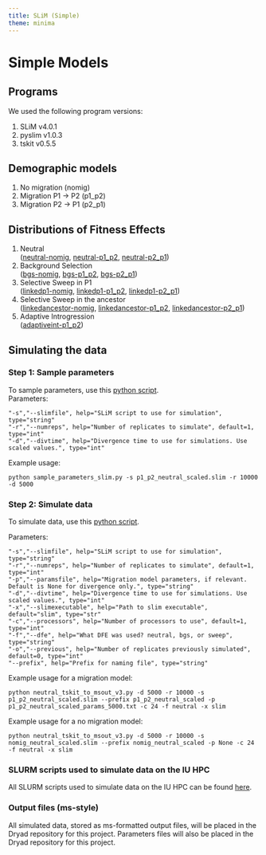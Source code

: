 ```yaml
---
title: SLiM (Simple)
theme: minima
---
```


# Simple Models

## Programs
We used the following program versions:
1. SLiM v4.0.1
2. pyslim v1.0.3
3. tskit v0.5.5

## Demographic models
1. No migration (nomig)
2. Migration P1 -> P2 (p1_p2)
3. Migration P2 -> P1 (p2_p1)  

## Distributions of Fitness Effects
1. Neutral  
([neutral-nomig](https://github.com/meganlsmith/selectionandmigration/blob/main/scripts/slim/simple/nomig_neutral_scaled.slim), [neutral-p1_p2](https://github.com/meganlsmith/selectionandmigration/blob/main/scripts/slim/simple/p1_p2_neutral_scaled.slim), [neutral-p2_p1](https://github.com/meganlsmith/selectionandmigration/blob/main/scripts/slim/simple/p2_p1_neutral_scaled.slim))  
2. Background Selection  
([bgs-nomig](https://github.com/meganlsmith/selectionandmigration/blob/main/scripts/slim/simple/nomig_bgs_scaled.slim), [bgs-p1_p2](https://github.com/meganlsmith/selectionandmigration/blob/main/scripts/slim/simple/p1_p2_bgs_scaled.slim), [bgs-p2_p1](https://github.com/meganlsmith/selectionandmigration/blob/main/scripts/slim/simple/p2_p1_bgs_scaled.slim))  
3. Selective Sweep in P1  
([linkedp1-nomig](https://github.com/meganlsmith/selectionandmigration/blob/main/scripts/slim/simple/nomig_linkedp1_scaled.slim), [linkedp1-p1_p2](https://github.com/meganlsmith/selectionandmigration/blob/main/scripts/slim/simple/p1_p2_linkedp1_scaled.slim), [linkedp1-p2_p1](https://github.com/meganlsmith/selectionandmigration/blob/main/scripts/slim/simple/p2_p1_linkedp1_scaled.slim))  
4. Selective Sweep in the ancestor  
([linkedancestor-nomig](https://github.com/meganlsmith/selectionandmigration/blob/main/scripts/slim/simple/nomig_linkedancestor_scaled.slim), [linkedancestor-p1_p2](https://github.com/meganlsmith/selectionandmigration/blob/main/scripts/slim/simple/p1_p2_linkedancestor_scaled.slim), [linkedancestor-p2_p1](https://github.com/meganlsmith/selectionandmigration/blob/main/scripts/slim/simple/p2_p1_linkedancestor_scaled.slim))  
5. Adaptive Introgression  
([adaptiveint-p1_p2](https://github.com/meganlsmith/selectionandmigration/blob/main/scripts/slim/simple/p1_p2_adaptiveint_scaled.slim))  

## Simulating the data

### Step 1: Sample parameters

To sample parameters, use this [python script](https://github.com/meganlsmith/selectionandmigration/blob/main/scripts/python/sample_parameters_slim.py).  
Parameters:

```
"-s","--slimfile", help="SLiM script to use for simulation", type="string"
"-r","--numreps", help="Number of replicates to simulate", default=1, type="int"
"-d","--divtime", help="Divergence time to use for simulations. Use scaled values.", type="int"
```
Example usage:  
```
python sample_parameters_slim.py -s p1_p2_neutral_scaled.slim -r 10000 -d 5000
```

### Step 2: Simulate data

To simulate data, use this [python script](https://github.com/meganlsmith/selectionandmigration/blob/main/scripts/python/neutral_tskit_to_msout_v3.py).

Parameters:
```
"-s","--slimfile", help="SLiM script to use for simulation", type="string"
"-r","--numreps", help="Number of replicates to simulate", default=1, type="int"
"-p","--paramsfile", help="Migration model parameters, if relevant. Default is None for divergence only.", type="string"
"-d","--divtime", help="Divergence time to use for simulations. Use scaled values.", type="int"
"-x","--slimexecutable", help="Path to slim executable", default="slim", type="str"
"-c","--processors", help="Number of processors to use", default=1, type="int"
"-f","--dfe", help="What DFE was used? neutral, bgs, or sweep", type="string"
"-o","--previous", help="Number of replicates previously simulated", default=0, type="int"
"--prefix", help="Prefix for naming file", type="string"
```
Example usage for a migration model:  
```
python neutral_tskit_to_msout_v3.py -d 5000 -r 10000 -s p1_p2_neutral_scaled.slim --prefix p1_p2_neutral_scaled -p p1_p2_neutral_scaled_params_5000.txt -c 24 -f neutral -x slim
```
Example usage for a no migration model:
```
python neutral_tskit_to_msout_v3.py -d 5000 -r 10000 -s nomig_neutral_scaled.slim --prefix nomig_neutral_scaled -p None -c 24 -f neutral -x slim
```

### SLURM scripts used to simulate data on the IU HPC

All SLURM scripts used to simulate data on the IU HPC can be found [here](https://github.com/meganlsmith/selectionandmigration/blob/main/scripts/slurm/slim_simple).

### Output files (ms-style)

All simulated data, stored as ms-formatted output files, will be placed in the Dryad repository for this project.
Parameters files will also be placed in the Dryad repository for this project.